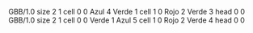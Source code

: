 <gs-board> GBB/1.0
size 2 1
cell 0 0 Azul 4 Verde 1 
cell 1 0 Rojo 2 Verde 3
head 0 0
 </gs-board>
<gs-board> GBB/1.0
size 2 1
cell 0 0 Verde 1 Azul 5 
cell 1 0 Rojo 2 Verde 4
head 0 0
 </gs-board>